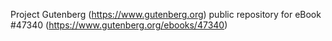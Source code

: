Project Gutenberg (https://www.gutenberg.org) public repository for eBook #47340 (https://www.gutenberg.org/ebooks/47340)
